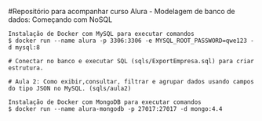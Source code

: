 #Repositório para acompanhar curso Alura - Modelagem de banco de dados: Começando com NoSQL

```
Instalação de Docker com MySQL para executar comandos
$ docker run --name alura -p 3306:3306 -e MYSQL_ROOT_PASSWORD=qwe123 -d mysql:8

# Conectar no banco e executar SQL (sqls/ExportEmpresa.sql) para criar estrutura.

# Aula 2: Como exibir,consultar, filtrar e agrupar dados usando campos do tipo JSON no MySQL. (sqls/aula2)

Instalação de Docker com MongoDB para executar comandos
$ docker run --name alura-mongodb -p 27017:27017 -d mongo:4.4

```